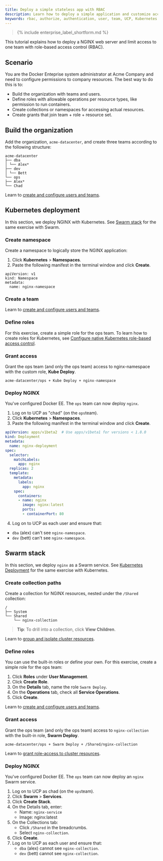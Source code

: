 ```yaml
---
title: Deploy a simple stateless app with RBAC
description: Learn how to deploy a simple application and customize access to resources.
keywords: rbac, authorize, authentication, user, team, UCP, Kubernetes
---
```


>{% include enterprise_label_shortform.md %}

This tutorial explains how to deploy a NGINX web server and limit access to one
team with role-based access control (RBAC).

## Scenario

You are the Docker Enteprise system administrator at Acme Company and need to configure
permissions to company resources. The best way to do this is to:

- Build the organization with teams and users.
- Define roles with allowable operations per resource types, like
  permission to run containers.
- Create collections or namespaces for accessing actual resources.
- Create grants that join team + role + resource set.

## Build the organization

Add the organization, `acme-datacenter`, and create three teams according to the
following structure:

```
acme-datacenter
├── dba
│ └── Alex*
├── dev
│ └── Bett
└── ops
├── Alex*
└── Chad
```

Learn to [create and configure users and teams](create-users-and-teams-manually.md).

## Kubernetes deployment

In this section, we deploy NGINX with Kubernetes. See [Swarm stack](#swarm-stack)
for the same exercise with Swarm.

### Create namespace

Create a namespace to logically store the NGINX application:

1. Click **Kubernetes** > **Namespaces**.
2. Paste the following manifest in the terminal window and click **Create**.

```
apiVersion: v1
kind: Namespace
metadata:
  name: nginx-namespace
```

### Create a team

Learn to [create and configure users and teams](create-users-and-teams-manually.md).

### Define roles

For this exercise, create a simple role for the ops team. To learn how to create roles for Kubernetes,
see [Configure native Kubernetes role-based access control](../admin/configure/configure-rbac-kube.md).

### Grant access

Grant the ops team (and only the ops team) access to nginx-namespace with the
custom role, **Kube Deploy**.

```
acme-datacenter/ops + Kube Deploy + nginx-namespace
```

### Deploy NGINX

You've configured Docker EE. The `ops` team can now deploy `nginx`.

1. Log on to UCP as "chad" (on the `ops`team).
2. Click **Kubernetes** > **Namespaces**.
3. Paste the following manifest in the terminal window and click **Create**.

```yaml
apiVersion: apps/v1beta2  # Use apps/v1beta1 for versions < 1.8.0
kind: Deployment
metadata:
  name: nginx-deployment
spec:
  selector:
    matchLabels:
      app: nginx
  replicas: 2
  template:
    metadata:
      labels:
        app: nginx
    spec:
      containers:
      - name: nginx
        image: nginx:latest
        ports:
        - containerPort: 80
```

4. Log on to UCP as each user and ensure that:
- `dba` (alex) can't see `nginx-namespace`.
- `dev` (bett) can't see `nginx-namespace`.

## Swarm stack

In this section, we deploy `nginx` as a Swarm service. See [Kubernetes Deployment](#kubernetes-deployment)
for the same exercise with Kubernetes.

### Create collection paths

Create a collection for NGINX resources, nested under the `/Shared` collection:

```
/
├── System
└── Shared
    └── nginx-collection
```

> **Tip**: To drill into a collection, click **View Children**.

Learn to [group and isolate cluster resources](group-resources.md).

### Define roles

You can use the built-in roles or define your own. For this exercise, create a
simple role for the ops team:

1. Click **Roles** under **User Management**.
2. Click **Create Role**.
3. On the **Details** tab, name the role `Swarm Deploy`.
4. On the **Operations** tab, check all **Service Operations**.
5. Click **Create**.

Learn to [create and configure users and teams](define-roles.md).

### Grant access

Grant the ops team (and only the ops team) access to `nginx-collection` with
the built-in role, **Swarm Deploy**.

```
acme-datacenter/ops + Swarm Deploy + /Shared/nginx-collection
```

Learn to [grant role-access to cluster resources](grant-permissions.md).

### Deploy NGINX

You've configured Docker EE. The `ops` team can now deploy an `nginx` Swarm
service.

1. Log on to UCP as chad (on the `ops`team).
2. Click **Swarm** > **Services**.
3. Click **Create Stack**.
4. On the Details tab, enter:
   - Name: `nginx-service`
   - Image: nginx:latest
5. On the Collections tab:
   - Click `/Shared` in the breadcrumbs.
   - Select `nginx-collection`.
6. Click **Create**.
7. Log on to UCP as each user and ensure that:
   - `dba` (alex) cannot see `nginx-collection`.
   - `dev` (bett) cannot see `nginx-collection`.
